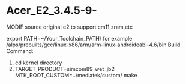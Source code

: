 Acer_E2_3.4.5-9-
================

MODIF source original e2 to support cm11,zram,etc

export PATH=~/Your_Toolchain_PATH/
for example /alps/prebuilts/gcc/linux-x86/arm/arm-linux-androideabi-4.6/bin
Build Command:
1. cd kernel directory
2. TARGET_PRODUCT=simcom89_wet_jb2 MTK_ROOT_CUSTOM=../mediatek/custom/ make
